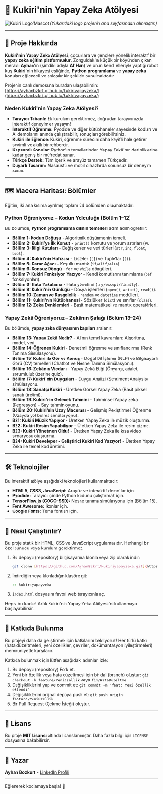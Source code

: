 # 🚀 Kukiri'nin Yapay Zeka Atölyesi

![Kukiri Logo/Mascot](https://ayhanbzkrt.github.io/kukiriyapayzeka/assets/images/kukiri-mascot.svg)
*(Yukarıdaki logo projenin ana sayfasından alınmıştır.)*

---

## 🌟 Proje Hakkında

**Kukiri'nin Yapay Zeka Atölyesi**, çocuklara ve gençlere yönelik interaktif bir **yapay zeka eğitim platformudur**. Zonguldak'ın küçük bir köyünden çıkan meraklı **Ayhan**'ın (şimdiki adıyla **AI'Han**) ve onun kendi elleriyle yaptığı robot kuş **Kukiri**'nin hikayesi eşliğinde, **Python programlama** ve **yapay zeka** konuları eğlenceli ve anlaşılır bir şekilde sunulmaktadır.

Projenin canlı demosuna buradan ulaşabilirsin: [https://ayhanbzkrt.github.io/kukiriyapayzeka/](https://ayhanbzkrt.github.io/kukiriyapayzeka/)

### Neden Kukiri'nin Yapay Zeka Atölyesi?

* **Tarayıcı Tabanlı:** Ek kurulum gerektirmez, doğrudan tarayıcınızda interaktif deneyimler yaşayın!
* **İnteraktif Öğrenme:** Pyodide ve diğer kütüphaneler sayesinde kodları ve AI demolarını anında çalıştırabilir, sonuçları görebilirsiniz.
* **Kukiri ile Eğlence:** Kukiri, öğrenme sürecini daha keyifli hale getiren sevimli ve akıllı bir rehberdir.
* **Kapsamlı Konular:** Python'ın temellerinden Yapay Zekâ'nın derinliklerine kadar geniş bir müfredat sunar.
* **Türkçe Destek:** Tüm içerik ve arayüz tamamen Türkçedir.
* **Duyarlı Tasarım:** Masaüstü ve mobil cihazlarda sorunsuz bir deneyim sunar.

---

## 🗺️ Macera Haritası: Bölümler

Eğitim, iki ana kısıma ayrılmış toplam 24 bölümden oluşmaktadır:

### Python Öğreniyoruz – Kodun Yolculuğu (Bölüm 1–12)

Bu bölümde, **Python programlama dilinin temelleri** adım adım öğretilir:

* **Bölüm 1: Kodun Doğuşu** - Algoritmik düşünmenin temeli.
* **Bölüm 2: Kukiri’ye İlk Komut** - `print()` komutu ve yorum satırları (`#`).
* **Bölüm 3: Bilgi Kutuları** - Değişkenler ve veri türleri (`str`, `int`, `float`, `bool`).
* **Bölüm 4: Kukiri’nin Hafızası** - Listeler (`[]`) ve Tuple'lar (`()`).
* **Bölüm 5: Karar Ağacı** - Koşullu mantık (`if/elif/else`).
* **Bölüm 6: Sonsuz Döngü** - `for` ve `while` döngüleri.
* **Bölüm 7: Kukiri Fonksiyon Yazıyor** - Kendi komutlarını tanımlama (`def` fonksiyonları).
* **Bölüm 8: Hata Yakalama** - Hata yönetimi (`try/except/finally`).
* **Bölüm 9: Kukiri’nin Günlüğü** - Dosya işlemleri (`open()`, `write()`, `read()`).
* **Bölüm 10: Zaman ve Rasgelelik** - `random` ve `datetime` modülleri.
* **Bölüm 11: Kukiri'nin Kütüphanesi** - Sözlükler (`dict`) ve sınıflar (`class`).
* **Bölüm 12: Zeka Denklemleri** - Basit matematiksel ve mantık operatörleri.

### Yapay Zekâ Öğreniyoruz – Zekânın Şafağı (Bölüm 13–24)

Bu bölümde, **yapay zeka dünyasının kapıları** aralanır:

* **Bölüm 13: Yapay Zekâ Nedir?** - AI'nın temel kavramları: Algoritma, model, veri.
* **Bölüm 14: Öğrenen Kukiri** - Denetimli öğrenme ve sınıflandırma (Renk Tanıma Simülasyonu).
* **Bölüm 15: Kukiri ile Gör ve Konuş** - Doğal Dil İşleme (NLP) ve Bilgisayarlı Görü (CV) temelleri (Chatbot ve Nesne Tanıma Simülasyonu).
* **Bölüm 16: Zekânın Vicdanı** - Yapay Zekâ Etiği (Önyargı, adalet, sorumluluk üzerine quiz).
* **Bölüm 17: Kukiri'nin Duyguları** - Duygu Analizi (Sentiment Analysis) simülasyonu.
* **Bölüm 18: Sanatçı Kukiri** - Üretken Görsel Yapay Zeka (Basit piksel sanatı üretimi).
* **Bölüm 19: Kukiri'nin Gelecek Tahmini** - Tahminsel Yapay Zeka (Regresyon) - Sayı tahmin oyunu.
* **Bölüm 20: Kukiri'nin Uzay Macerası** - Gelişmiş Pekiştirmeli Öğrenme (Uzayda yol bulma simülasyonu).
* **B21: Kukiri Müzik Yapıyor** - Üretken Yapay Zeka ile müzik oluşturma.
* **B22: Kukiri Resim Yapabiliyor** - Üretken Yapay Zeka ile resim çizme.
* **B23: Kukiri Yönetmen Oldu!** - Üretken Yapay Zeka ile kısa video senaryosu oluşturma.
* **B24: Kukiri Developer - Geliştirici Kukiri Kod Yazıyor!** - Üretken Yapay Zeka ile temel kod üretimi.

---

## 🛠️ Teknolojiler

Bu interaktif atölye aşağıdaki teknolojileri kullanmaktadır:

* **HTML5, CSS3, JavaScript:** Arayüz ve interaktif demo'lar için.
* **Pyodide:** Tarayıcı içinde Python kodunu çalıştırmak için.
* **TensorFlow.js (COCO-SSD):** Nesne tanıma simülasyonu için (Bölüm 15).
* **Font Awesome:** İkonlar için.
* **Google Fonts:** Tema fontları için.

---

## 🚀 Nasıl Çalıştırılır?

Bu proje statik bir HTML, CSS ve JavaScript uygulamasıdır. Herhangi bir özel sunucu veya kurulum gerektirmez.

1.  Bu depoyu (repository) bilgisayarına klonla veya zip olarak indir:
    ```bash
    git clone [https://github.com/AyhanBzkrt/kukiriyapayzeka.git](https://github.com/AyhanBzkrt/kukiriyapayzeka.git)
    ```

2.  İndirdiğin veya klonladığın klasöre git:
    ```bash
    cd kukiriyapayzeka
    ```

3.  `index.html` dosyasını favori web tarayıcınla aç.

Hepsi bu kadar! Artık Kukiri'nin Yapay Zeka Atölyesi'ni kullanmaya başlayabilirsin.

---

## 🤝 Katkıda Bulunma

Bu projeyi daha da geliştirmek için katkılarını bekliyoruz! Her türlü katkı (hata düzeltmeleri, yeni özellikler, çeviriler, dokümantasyon iyileştirmeleri) memnuniyetle karşılanır.

Katkıda bulunmak için lütfen aşağıdaki adımları izle:

1.  Bu depoyu (repository) Fork et.
2.  Yeni bir özellik veya hata düzeltmesi için bir dal (branch) oluştur: `git checkout -b feature/YeniOzellik` veya `fix/HataDuzeltme`
3.  Değişikliklerini yap ve commit et: `git commit -m 'feat: Yeni özellik eklendi'`
4.  Değişikliklerini orijinal depoya push et: `git push origin feature/YeniOzellik`
5.  Bir Pull Request (Çekme İsteği) oluştur.

---

## 📄 Lisans

Bu proje **MIT Lisansı** altında lisanslanmıştır. Daha fazla bilgi için `LICENSE` dosyasına bakabilirsin.

---

## 👤 Yazar

**Ayhan Bozkurt** - [LinkedIn Profili](https://www.linkedin.com/in/ayhanbozkurt/)

---

Eğlenerek kodlamaya başla! 🚀

